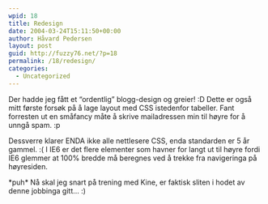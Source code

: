 ```yaml
---
wpid: 18
title: Redesign
date: 2004-03-24T15:11:50+00:00
author: Håvard Pedersen
layout: post
guid: http://fuzzy76.net/?p=18
permalink: /18/redesign/
categories:
  - Uncategorized
---
```

Der hadde jeg fått et &#8220;ordentlig&#8221; blogg-design og greier! :D Dette er også mitt første forsøk på å lage layout med CSS istedenfor tabeller. Fant forresten ut en småfancy måte å skrive mailadressen min til høyre for å unngå spam. :p

Dessverre klarer ENDA ikke alle nettlesere CSS, enda standarden er 5 år gammel. :( I IE6 er det flere elementer som havner for langt ut til høyre fordi IE6 glemmer at 100% bredde må beregnes ved å trekke fra navigeringa på høyresiden.

\*puh\* Nå skal jeg snart på trening med Kine, er faktisk sliten i hodet av denne jobbinga gitt&#8230; :)
